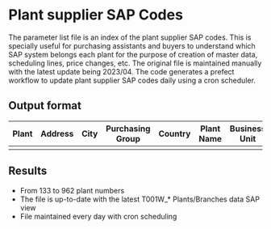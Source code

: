 # Plant supplier SAP Codes

The parameter list file is an index of the plant supplier SAP codes. This is specially useful for purchasing assistants and buyers to understand which SAP system belongs each plant for the purpose of creation of master data, scheduling lines, price changes, etc. The original file is maintained manually with the latest update being 2023/04. The code generates a prefect workflow to update plant supplier SAP codes daily using a cron scheduler.

## Output format

| Plant | Address | City | Purchasing Group | Country | Plant Name | Business Unit | SAPSYS |
|-------|---------|------|------------------|---------|------------|---------------|--------|
|       |         |      |                  |         |            |               |        |

## Results

- From 133 to 962 plant numbers
- The file is up-to-date with the latest T001W_* Plants/Branches data SAP view
- File maintained every day with cron scheduling